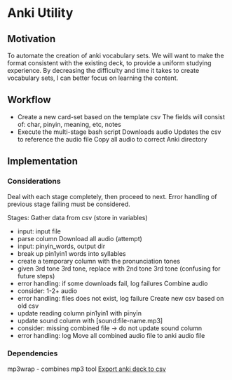 # Anki Utility
## Motivation
To automate the creation of anki vocabulary sets.
We will want to make the format consistent with the
existing deck, to provide a uniform studying experience.
By decreasing the difficulty and time it takes to
create vocabulary sets, I can better focus on learning the
content.

## Workflow
* Create a new card-set based on the template csv
  The fields will consist of: char, pinyin, meaning, etc, notes
* Execute the multi-stage bash script
  Downloads audio
  Updates the csv to reference the audio file
  Copy all audio to correct Anki directory

## Implementation
### Considerations
Deal with each stage completely, then proceed to next.
Error handling of previous stage failing must be considered.

Stages:
Gather data from csv (store in variables)
- input: input file
- parse column
Download all audio (attempt)
- input: pinyin_words, output dir
- break up pin1yin1 words into syllables
- create a temporary column with the pronunciation tones
- given 3rd tone 3rd tone, replace with 2nd tone 3rd tone (confusing for future steps)
- error handling: if some downloads fail, log failures
Combine audio
- consider: 1-2+ audio
- error handling: files does not exist, log failure
Create new csv based on old csv
- update reading column pin1yin1 with pīnyīn
- update sound column with [sound:file-name.mp3]
- consider: missing combined file -> do not update sound column
- error handling: log
Move all combined audio file to anki audio file

### Dependencies
mp3wrap - combines mp3 tool
[Export anki deck to csv](https://ankiweb.net/shared/info/1112021968)

